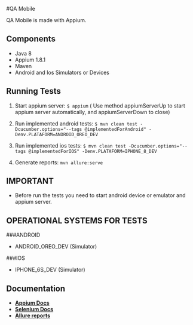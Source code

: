 #QA Mobile

QA Mobile is made with Appium.

## Components

* Java 8
* Appium 1.8.1
* Maven
* Android and Ios Simulators or Devices

## Running Tests

1. Start appium server: `$ appium` ( Use method appiumServerUp to start appium server automatically, and appiumServerDown to close)
	
2. Run implemented android tests: `$ mvn clean test -Dcucumber.options="--tags @implementedForAndroid" -Denv.PLATAFORM=ANDROID_OREO_DEV`

3. Run implemented ios tests: `$ mvn clean test -Dcucumber.options="--tags @implementedForIOS" -Denv.PLATAFORM=IPHONE_8_DEV`

4. Generate reports: `mvn allure:serve`

## IMPORTANT

* Before run the tests you need to start android device or emulator and appium server.


## OPERATIONAL SYSTEMS FOR TESTS

###ANDROID

* ANDROID_OREO_DEV (Simulator)

###IOS

* IPHONE_6S_DEV (Simulator)

## Documentation

* **[Appium Docs](http://appium.io/)**
* **[Selenium Docs](https://www.seleniumhq.org/docs/)**
* **[Allure reports](https://github.com/allure-framework/allure-maven)**










